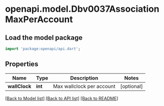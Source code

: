 # openapi.model.Dbv0037AssociationMaxPerAccount

## Load the model package
```dart
import 'package:openapi/api.dart';
```

## Properties
Name | Type | Description | Notes
------------ | ------------- | ------------- | -------------
**wallClock** | **int** | Max wallclock per account | [optional] 

[[Back to Model list]](../README.md#documentation-for-models) [[Back to API list]](../README.md#documentation-for-api-endpoints) [[Back to README]](../README.md)


